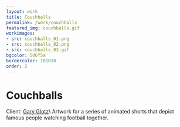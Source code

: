 ```yaml
---
layout: work
title: Couchballs
permalink: /work/couchballs
featured_img: couchballs.gif
workimages:
- src: couchballs_01.png
- src: couchballs_02.png
- src: couchballs_03.gif
bgcolor: 5d6f5a
bordercolor: 101010
order: 2
---
```


# Couchballs 

Client: [Gary Glotz](www.gary-glotz.de)\\
Artwork for a series of animated shorts that depict famous people watching football together.
